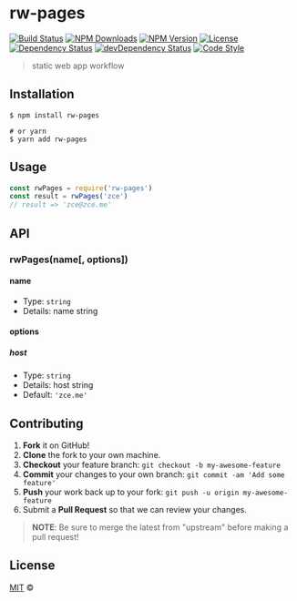 # rw-pages

[![Build Status][travis-image]][travis-url]
[![NPM Downloads][downloads-image]][downloads-url]
[![NPM Version][version-image]][version-url]
[![License][license-image]][license-url]
[![Dependency Status][dependency-image]][dependency-url]
[![devDependency Status][devdependency-image]][devdependency-url]
[![Code Style][style-image]][style-url]

> static web app workflow

## Installation

```shell
$ npm install rw-pages

# or yarn
$ yarn add rw-pages
```

## Usage

<!-- TODO: Introduction of API use -->

```javascript
const rwPages = require('rw-pages')
const result = rwPages('zce')
// result => 'zce@zce.me'
```

## API

<!-- TODO: Introduction of API -->

### rwPages(name[, options])

#### name

- Type: `string`
- Details: name string

#### options

##### host

- Type: `string`
- Details: host string
- Default: `'zce.me'`

## Contributing

1. **Fork** it on GitHub!
2. **Clone** the fork to your own machine.
3. **Checkout** your feature branch: `git checkout -b my-awesome-feature`
4. **Commit** your changes to your own branch: `git commit -am 'Add some feature'`
5. **Push** your work back up to your fork: `git push -u origin my-awesome-feature`
6. Submit a **Pull Request** so that we can review your changes.

> **NOTE**: Be sure to merge the latest from "upstream" before making a pull request!

## License

[MIT](LICENSE) &copy; 



[travis-image]: https://img.shields.io/travis//rw-pages/master.svg
[travis-url]: https://travis-ci.org//rw-pages
[downloads-image]: https://img.shields.io/npm/dm/rw-pages.svg
[downloads-url]: https://npmjs.org/package/rw-pages
[version-image]: https://img.shields.io/npm/v/rw-pages.svg
[version-url]: https://npmjs.org/package/rw-pages
[license-image]: https://img.shields.io/github/license//rw-pages.svg
[license-url]: https://github.com//rw-pages/blob/master/LICENSE
[dependency-image]: https://img.shields.io/david//rw-pages.svg
[dependency-url]: https://david-dm.org//rw-pages
[devdependency-image]: https://img.shields.io/david/dev//rw-pages.svg
[devdependency-url]: https://david-dm.org//rw-pages?type=dev
[style-image]: https://img.shields.io/badge/code_style-standard-brightgreen.svg
[style-url]: https://standardjs.com
